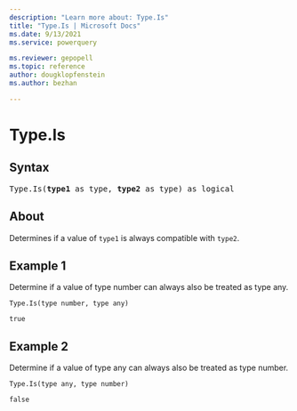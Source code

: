 ```yaml
---
description: "Learn more about: Type.Is"
title: "Type.Is | Microsoft Docs"
ms.date: 9/13/2021
ms.service: powerquery

ms.reviewer: gepopell
ms.topic: reference
author: dougklopfenstein
ms.author: bezhan

---
```

# Type.Is

## Syntax

<pre>
Type.Is(<b>type1</b> as type, <b>type2</b> as type) as logical
</pre>

## About

Determines if a value of `type1` is always compatible with `type2`.

## Example 1

Determine if a value of type number can always also be treated as type any.

```powerquery-m
Type.Is(type number, type any)
```

`
true
`

## Example 2

Determine if a value of type any can always also be treated as type number.

```powerquery-m
Type.Is(type any, type number)
```

`
false
`
